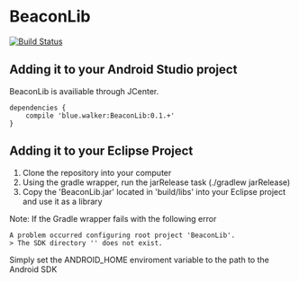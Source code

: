 BeaconLib
===

[![Build Status](https://travis-ci.org/BlueWalker/BeaconLib.svg)](https://travis-ci.org/BlueWalker/BeaconLib)

Adding it to your Android Studio project
---
BeaconLib is availiable through JCenter.

```GRADLE
dependencies {
    compile 'blue.walker:BeaconLib:0.1.+'
}
```

Adding it to your Eclipse Project
---
1. Clone the repository into your computer
2. Using the gradle wrapper, run the jarRelease task (./gradlew jarRelease)
3. Copy the 'BeaconLib.jar' located in 'build/libs' into your Eclipse project and use it as a library

Note: If the Gradle wrapper fails with the following error
```
A problem occurred configuring root project 'BeaconLib'.
> The SDK directory '' does not exist.
```
Simply set the ANDROID_HOME enviroment variable to the path to the Android SDK
